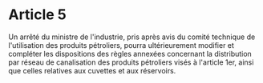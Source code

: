 # Article 5

Un arrêté du ministre de l'industrie, pris après avis du comité technique de l'utilisation des produits pétroliers, pourra ultérieurement modifier et compléter les dispositions des règles annexées concernant la distribution par réseau de canalisation des produits pétroliers visés à l'article 1er, ainsi que celles relatives aux cuvettes et aux réservoirs.
